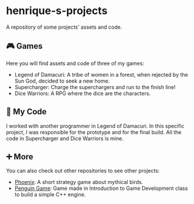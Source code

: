 # henrique-s-projects
A repository of some projects' assets and code.

## 🎮 Games
Here you will find assets and code of three of my games:
  - Legend of Damacuri: A tribe of women in a forest, when rejected by the Sun God, decided to seek a new home.
  - Supercharger: Charge the superchargers and run to the finish line!
  - Dice Warriors: A RPG where the dice are the characters.

## 📃 My Code
I worked with another programmer in Legend of Damacuri. In this specific project, I was responsible for the prototype and for the final build.
All the code in Supercharger and Dice Warriors is mine.

## ➕ More
You can also check out other repositories to see other projects:
  - [Phoenix](https://github.com/HenriqueMorae/fenix): A short strategy game about mythical birds.
  - [Penguin Game](https://github.com/HenriqueMorae/IDJ-PenguinGame): Game made in Introduction to Game Development class to build a simple C++ engine.
